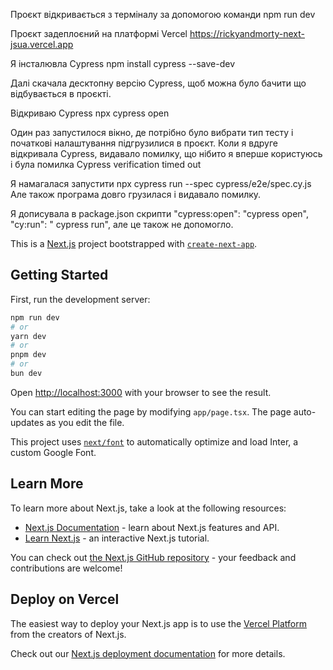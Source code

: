 Проєкт відкривається з терміналу за допомогою команди
npm run dev

Проєкт задеплоєний на платформі Vercel
https://rickyandmorty-next-jsua.vercel.app

Я інсталювла Cypress
npm install cypress --save-dev

Далі скачала десктопну версію Cypress, щоб можна було бачити що відбувається в проєкті.

Відкриваю Cypress
npx cypress open

Один раз запустилося вікно, де потрібно було вибрати тип тесту і початкові налаштування підгрузилися в проєкт. Коли я вдруге відкривала Cypress, видавало помилку, що нібито я вперше користуюсь і була помилка Cypress verification timed out

Я намагалася запустити npx cypress run --spec cypress/e2e/spec.cy.js
Але також програма довго грузилася і видавало помилку.

Я дописувала в package.json скрипти "cypress:open": "cypress open", "cy:run": " cypress run", але це також не допомогло.



This is a [Next.js](https://nextjs.org/) project bootstrapped with [`create-next-app`](https://github.com/vercel/next.js/tree/canary/packages/create-next-app).

## Getting Started

First, run the development server:

```bash
npm run dev
# or
yarn dev
# or
pnpm dev
# or
bun dev
```

Open [http://localhost:3000](http://localhost:3000) with your browser to see the result.

You can start editing the page by modifying `app/page.tsx`. The page auto-updates as you edit the file.

This project uses [`next/font`](https://nextjs.org/docs/basic-features/font-optimization) to automatically optimize and load Inter, a custom Google Font.

## Learn More

To learn more about Next.js, take a look at the following resources:

- [Next.js Documentation](https://nextjs.org/docs) - learn about Next.js features and API.
- [Learn Next.js](https://nextjs.org/learn) - an interactive Next.js tutorial.

You can check out [the Next.js GitHub repository](https://github.com/vercel/next.js/) - your feedback and contributions are welcome!

## Deploy on Vercel

The easiest way to deploy your Next.js app is to use the [Vercel Platform](https://vercel.com/new?utm_medium=default-template&filter=next.js&utm_source=create-next-app&utm_campaign=create-next-app-readme) from the creators of Next.js.

Check out our [Next.js deployment documentation](https://nextjs.org/docs/deployment) for more details.
